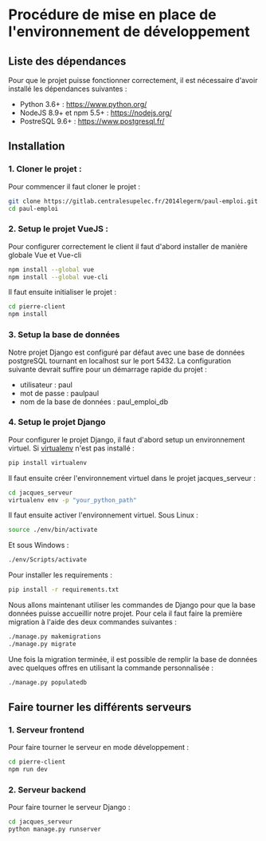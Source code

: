 # Procédure de mise en place de l'environnement de développement

## Liste des dépendances

Pour que le projet puisse fonctionner correctement, il est nécessaire d'avoir installé les dépendances suivantes :
- Python 3.6+ : https://www.python.org/
- NodeJS 8.9+ et npm 5.5+ : https://nodejs.org/
- PostreSQL 9.6+ : https://www.postgresql.fr/

## Installation

### 1. Cloner le projet :

Pour commencer il faut cloner le projet :

```sh
git clone https://gitlab.centralesupelec.fr/2014legerm/paul-emploi.git
cd paul-emploi
```

### 2. Setup le projet VueJS :

Pour configurer correctement le client il faut d'abord installer de manière globale Vue et Vue-cli

```sh
npm install --global vue
npm install --global vue-cli
```

Il faut ensuite initialiser le projet :

```sh
cd pierre-client
npm install
```

### 3. Setup la base de données

Notre projet Django est configuré par défaut avec une base de données postgreSQL tournant en localhost sur le port 5432. La configuration suivante devrait suffire pour un démarrage rapide du projet :

- utilisateur : paul
- mot de passe : paulpaul
- nom de la base de données : paul_emploi_db

### 4. Setup le projet Django

Pour configurer le projet Django, il faut d'abord setup un environnement virtuel. Si [virtualenv](https://virtualenv.pypa.io/en/stable/) n'est pas installé :

```sh
pip install virtualenv
```

Il faut ensuite créer l'environnement virtuel dans le projet jacques_serveur :

```sh
cd jacques_serveur
virtualenv env -p "your_python_path"
```

Il faut ensuite activer l'environnement virtuel. Sous Linux :

```sh
source ./env/bin/activate
```

Et sous Windows :

```sh
./env/Scripts/activate
```

Pour installer les requirements :

```sh
pip install -r requirements.txt
```

Nous allons maintenant utiliser les commandes de Django pour que la base données puisse accueillir notre projet. Pour cela il faut faire la première migration à l'aide des deux commandes suivantes :

```sh
./manage.py makemigrations
./manage.py migrate
```

Une fois la migration terminée, il est possible de remplir la base de données avec quelques offres en utilisant la commande personnalisée :

```sh
./manage.py populatedb
```

## Faire tourner les différents serveurs

### 1. Serveur frontend

Pour faire tourner le serveur en mode développement :

```sh
cd pierre-client
npm run dev
```

### 2. Serveur backend

Pour faire tourner le serveur Django :

```sh
cd jacques_serveur
python manage.py runserver
```